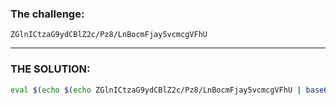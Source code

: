 ### The challenge:


```
ZGlnICtzaG9ydCBlZ2c/Pz8/LnBocmFjay5vcmcgVFhU
```


---

### THE SOLUTION:

```bash
eval $(echo $(echo ZGlnICtzaG9ydCBlZ2c/Pz8/LnBocmFjay5vcmcgVFhU | base64 -d) | sed 's/????/1337/g')
```

